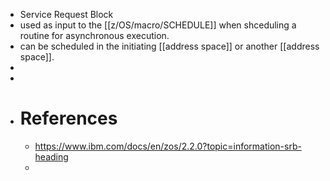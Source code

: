 - Service Request Block
- used as input to the [[z/OS/macro/SCHEDULE]] when shceduling a routine for asynchronous execution.
- can be scheduled in the initiating [[address space]] or another [[address space]].
-
-
- # References
	- https://www.ibm.com/docs/en/zos/2.2.0?topic=information-srb-heading
	-